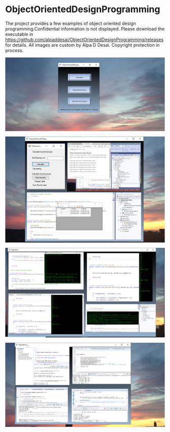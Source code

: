 # ObjectOrientedDesignProgramming

The project provides a few examples of object oriented design programming.Confidential information is not displayed. 
Please download the executable in https://github.com/alpaddesai/ObjectOrientedDesignProgramming/releases for details. 
All images are custom by Alpa D Desai. Copyright protection in process.

![image](OOPImage.png)

![image](OOPCSharp.png)

![image](Algorithms.png)

![image](AlgorithmsC++.png)
